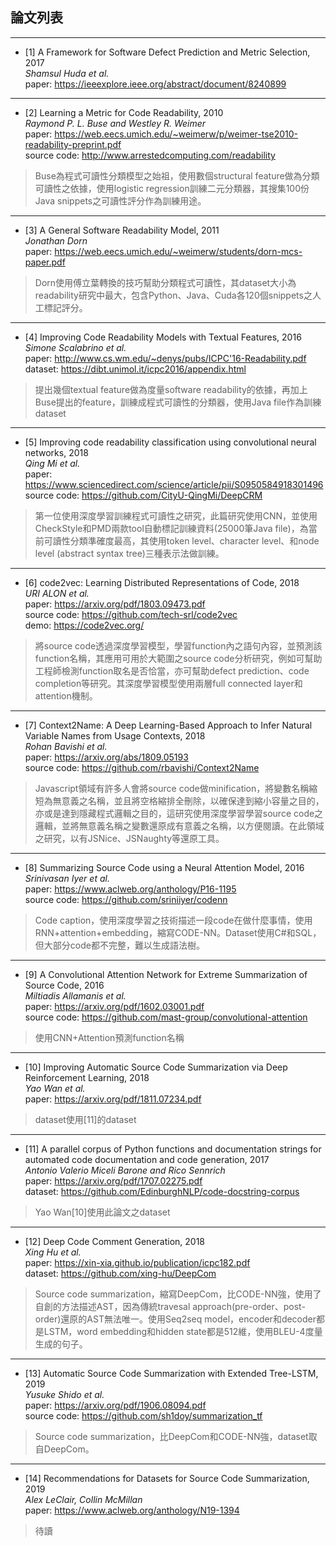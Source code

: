 ## 論文列表
***
* [1] A Framework for Software Defect Prediction and Metric Selection, 2017<br>
*Shamsul Huda et al.*<br>
paper: https://ieeexplore.ieee.org/abstract/document/8240899<br>
***

* [2] Learning a Metric for Code Readability, 2010<br>
*Raymond P. L. Buse and Westley R. Weimer*<br>
paper: https://web.eecs.umich.edu/~weimerw/p/weimer-tse2010-readability-preprint.pdf<br>
source code: http://www.arrestedcomputing.com/readability<br>
> Buse為程式可讀性分類模型之始祖，使用數個structural feature做為分類可讀性之依據，使用logistic regression訓練二元分類器，其搜集100份Java snippets之可讀性評分作為訓練用途。
***

* [3] A General Software Readability Model, 2011<br>
*Jonathan Dorn*<br>
paper: https://web.eecs.umich.edu/~weimerw/students/dorn-mcs-paper.pdf<br>
> Dorn使用傅立葉轉換的技巧幫助分類程式可讀性，其dataset大小為readability研究中最大，包含Python、Java、Cuda各120個snippets之人工標記評分。
***

* [4] Improving Code Readability Models with Textual Features, 2016<br>
*Simone Scalabrino et al.*<br>
paper: http://www.cs.wm.edu/~denys/pubs/ICPC'16-Readability.pdf<br>
dataset: https://dibt.unimol.it/icpc2016/appendix.html<br>
> 提出幾個textual feature做為度量software readability的依據，再加上Buse提出的feature，訓練成程式可讀性的分類器，使用Java file作為訓練dataset
***

* [5] Improving code readability classification using convolutional neural networks, 2018<br>
*Qing Mi et al.*<br>
paper: https://www.sciencedirect.com/science/article/pii/S0950584918301496<br>
source code: https://github.com/CityU-QingMi/DeepCRM<br>
> 第一位使用深度學習訓練程式可讀性之研究，此篇研究使用CNN，並使用CheckStyle和PMD兩款tool自動標記訓練資料(25000筆Java file)，為當前可讀性分類準確度最高，其使用token level、character level、和node level (abstract syntax tree)三種表示法做訓練。
***

* [6] code2vec: Learning Distributed Representations of Code, 2018<br>
*URI ALON et al.*<br>
paper: https://arxiv.org/pdf/1803.09473.pdf<br>
source code: https://github.com/tech-srl/code2vec<br>
demo: https://code2vec.org/ <br>
> 將source code透過深度學習模型，學習function內之語句內容，並預測該function名稱，其應用可用於大範圍之source code分析研究，例如可幫助工程師檢測function取名是否恰當，亦可幫助defect prediction、code completion等研究。其深度學習模型使用兩層full connected layer和attention機制。
***

* [7] Context2Name: A Deep Learning-Based Approach to Infer Natural Variable Names from Usage Contexts, 2018<br>
*Rohan Bavishi et al.*<br>
paper: https://arxiv.org/abs/1809.05193<br>
source code: https://github.com/rbavishi/Context2Name<br>
> Javascript領域有許多人會將source code做minification，將變數名稱縮短為無意義之名稱，並且將空格縮排全刪除，以確保達到縮小容量之目的，亦或是達到隱藏程式邏輯之目的，這研究使用深度學習學習source code之邏輯，並將無意義名稱之變數還原成有意義之名稱，以方便閱讀。在此領域之研究，以有JSNice、JSNaughty等還原工具。
***

* [8] Summarizing Source Code using a Neural Attention Model, 2016<br>
*Srinivasan Iyer et al.*<br>
paper: https://www.aclweb.org/anthology/P16-1195<br>
source code: https://github.com/sriniiyer/codenn<br>
> Code caption，使用深度學習之技術描述一段code在做什麼事情，使用RNN+attention+embedding，縮寫CODE-NN。Dataset使用C#和SQL，但大部分code都不完整，難以生成語法樹。
***

* [9] A Convolutional Attention Network for Extreme Summarization of Source Code, 2016<br>
*Miltiadis Allamanis et al.*<br>
paper: https://arxiv.org/pdf/1602.03001.pdf<br>
source code: https://github.com/mast-group/convolutional-attention<br>
> 使用CNN+Attention預測function名稱
***

* [10] Improving Automatic Source Code Summarization via Deep Reinforcement Learning, 2018<br>
*Yao Wan et al.*<br>
paper: https://arxiv.org/pdf/1811.07234.pdf<br>
> dataset使用[11]的dataset
***

* [11] A parallel corpus of Python functions and documentation strings for automated code documentation and code generation, 2017<br>
*Antonio Valerio Miceli Barone and Rico Sennrich*<br>
paper: https://arxiv.org/pdf/1707.02275.pdf<br>
dataset: https://github.com/EdinburghNLP/code-docstring-corpus<br>
> Yao Wan[10]使用此論文之dataset
***

* [12] Deep Code Comment Generation, 2018<br>
*Xing Hu et al.*<br>
paper: https://xin-xia.github.io/publication/icpc182.pdf<br>
dataset: https://github.com/xing-hu/DeepCom<br>
> Source code summarization，縮寫DeepCom，比CODE-NN強，使用了自創的方法描述AST，因為傳統travesal approach(pre-order、post-order)還原的AST無法唯一。使用Seq2seq model，encoder和decoder都是LSTM，word embedding和hidden state都是512維，使用BLEU-4度量生成的句子。
***

* [13] Automatic Source Code Summarization with Extended Tree-LSTM, 2019<br>
*Yusuke Shido et al.*<br>
paper: https://arxiv.org/pdf/1906.08094.pdf<br>
source code: https://github.com/sh1doy/summarization_tf<br>
> Source code summarization，比DeepCom和CODE-NN強，dataset取自DeepCom。
***

* [14] Recommendations for Datasets for Source Code Summarization, 2019<br>
*Alex LeClair, Collin McMillan*<br>
paper: https://www.aclweb.org/anthology/N19-1394<br>
> 待讀
